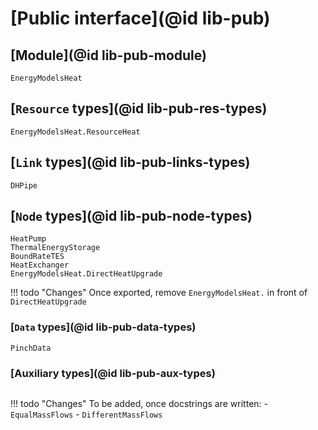 # [Public interface](@id lib-pub)

## [Module](@id lib-pub-module)

```@docs
EnergyModelsHeat
```


## [`Resource` types](@id lib-pub-res-types)

```@docs
EnergyModelsHeat.ResourceHeat
```

## [`Link` types](@id lib-pub-links-types)

```@docs
DHPipe
```

## [`Node` types](@id lib-pub-node-types)

```@docs
HeatPump
ThermalEnergyStorage
BoundRateTES
HeatExchanger
EnergyModelsHeat.DirectHeatUpgrade
```

!!! todo "Changes"
    Once exported, remove `EnergyModelsHeat.` in front of `DirectHeatUpgrade`

### [`Data` types](@id lib-pub-data-types)

```@docs
PinchData
```

### [Auxiliary types](@id lib-pub-aux-types)

```@docs
```

!!! todo "Changes"
    To be added, once docstrings are written:
    - `EqualMassFlows`
    - `DifferentMassFlows`
